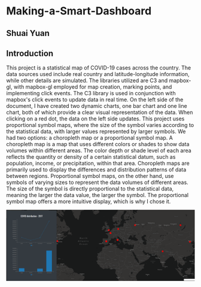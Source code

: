 # Making-a-Smart-Dashboard
## Shuai Yuan

## Introduction
This project is a statistical map of COVID-19 cases across the country. The data sources used include real country and latitude-longitude information, while other details are simulated. The libraries utilized are C3 and mapbox-gl, with mapbox-gl employed for map creation, marking points, and implementing click events. The C3 library is used in conjunction with mapbox's click events to update data in real time. On the left side of the document, I have created two dynamic charts, one bar chart and one line chart, both of which provide a clear visual representation of the data. When clicking on a red dot, the data on the left side updates. This project uses proportional symbol maps, where the size of the symbol varies according to the statistical data, with larger values represented by larger symbols. We had two options: a choropleth map or a proportional symbol map. A choropleth map is a map that uses different colors or shades to show data volumes within different areas. The color depth or shade level of each area reflects the quantity or density of a certain statistical datum, such as population, income, or precipitation, within that area. Choropleth maps are primarily used to display the differences and distribution patterns of data between regions. Proportional symbol maps, on the other hand, use symbols of varying sizes to represent the data volumes of different areas. The size of the symbol is directly proportional to the statistical data, meaning the larger the data value, the larger the symbol. The proportional symbol map offers a more intuitive display, which is why I chose it.

![Map Image](https://github.com/marshal325/Making-a-Smart-Dashboard/blob/main/img/Map.png)